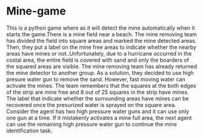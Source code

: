 # Mine-game
This is a python game where as it will detect the mine automatically when it starts the game.There is a mine field near a beach. The mine removing team has divided the field into square areas and marked the mine detected areas. Then, they put a label on the mine free areas to indicate whether the nearby areas have mines or not..Unfortunately, due to a hurricane occurred in the costal area, the entire field is covered with sand and only the boarders of the squared areas are visible. The mine removing team has already returned the mine detector to another group. As a solution, they decided to use high presure water gun to remove the sand. However, fast moving water can activate the mines. The team remembers that the squares at the both edges of the strip are mine free and 8 out of 25 squares in the strip have mines. The label that indicate whether the surrounding areas have mines can be recovered once the presurized water is sprayed on the square area. Consider the agent has two high pressure water guns and it can use only one gun at a time. If it mistakenly activates a mine full area, the next agent can use the remaining high pressure water gun to continue the mine identification task.
